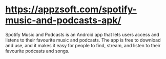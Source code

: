 # https://appzsoft.com/spotify-music-and-podcasts-apk/
Spotify Music and Podcasts is an Android app that lets users access and listens to their favourite music and podcasts. The app is free to download and use, and it makes it easy for people to find, stream, and listen to their favourite podcasts and songs.
